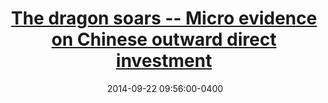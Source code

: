 ---
layout: post
title: <a href='https://cepr.org/voxeu/columns/dragon-soars-micro-evidence-chinese-outward-direct-investment'>The dragon soars -- Micro evidence on Chinese outward direct investment</a>
date:  2014-09-22 09:56:00-0400
description: 
tags: China
# categories: sample-posts
---